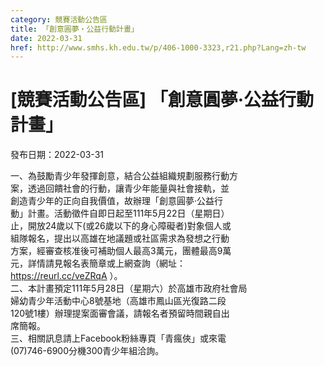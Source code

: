```yaml
---
category: 競賽活動公告區
title: 「創意圓夢‧公益行動計畫」
date: 2022-03-31
href: http://www.smhs.kh.edu.tw/p/406-1000-3323,r21.php?Lang=zh-tw
---
```


# [競賽活動公告區] 「創意圓夢‧公益行動計畫」

發布日期：2022-03-31

一、為鼓勵青少年發揮創意，結合公益組織規劃服務行動方  
案，透過回饋社會的行動，讓青少年能量與社會接軌，並  
創造青少年的正向自我價值，故辦理「創意圓夢‧公益行  
動」計畫。活動徵件自即日起至111年5月22日（星期日）  
止，開放24歲以下(或26歲以下的身心障礙者)對象個人或  
組隊報名，提出以高雄在地議題或社區需求為發想之行動  
方案，經審查核准後可補助個人最高3萬元，團體最高9萬  
元，詳情請見報名表簡章或上網查詢（網址：  
https://reurl.cc/veZRqA ）。  
二、本計畫預定111年5月28日（星期六）於高雄市政府社會局  
婦幼青少年活動中心8號基地（高雄市鳳山區光復路二段  
120號1樓）辦理提案面審會議，請報名者預留時間親自出  
席簡報。  
三、相關訊息請上Facebook粉絲專頁「青瘋俠」或來電  
(07)746-6900分機300青少年組洽詢。

